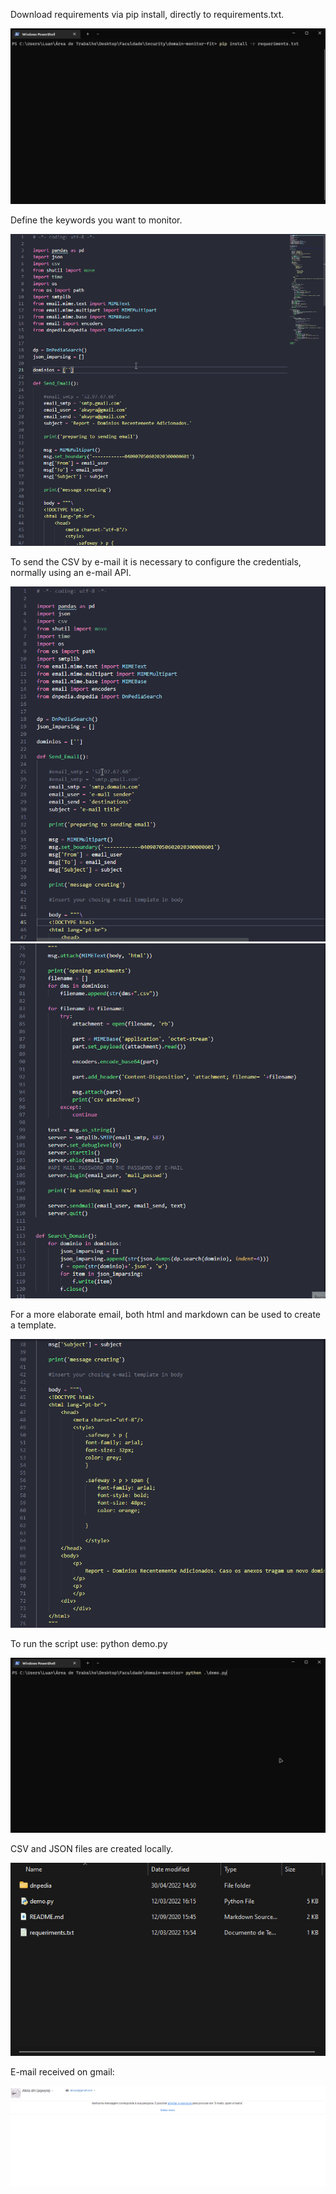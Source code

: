 Download requirements via pip install, directly to requirements.txt.

![gif-requeriments.gif](\doc\gif-requeriments.gif)

Define the keywords you want to monitor.

![domain-definition-gif.gif](\doc\domain-definition-gif.gif)

To send the CSV by e-mail it is necessary to configure the credentials, normally using an e-mail API.

![credentials-gif.gif](\doc\credentials-gif.gif)
![credentials-passwd-gif.gif](\doc\credentials-passwd-gif.gif)

For a more elaborate email, both html and markdown can be used to create a template.

![body-template.png](\doc\body-template.png)

To run the script use: python demo.py

![initiate-te-email-sender-gif.gif](\doc\initiate-te-email-sender-gif.gif)

CSV and JSON files are created locally.

![csv-json-created-gif.gif](\doc\csv-json-created-gif.gif)

E-mail received on gmail:

![email-received-gif.gif](\doc\email-received-gif.gif)

